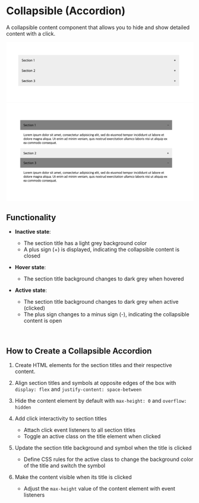 # Collapsible (Accordion)

A collapsible content component that allows you to hide and show detailed content with a click.

<img src="menu_collapsible_01.png">
<img src="menu_collapsible_02.png">

<br>

## Functionality

- **Inactive state**:

  - The section title has a light grey background color
  - A plus sign (+) is displayed, indicating the collapsible content is closed

- **Hover state**:

  - The section title background changes to dark grey when hovered

- **Active state**:

  - The section title background changes to dark grey when active (clicked)
  - The plus sign changes to a minus sign (-), indicating the collapsible content is open

<br>

## How to Create a Collapsible Accordion

1. Create HTML elements for the section titles and their respective content.
2. Align section titles and symbols at opposite edges of the box with `display: flex` and `justify-content: space-between`
3. Hide the content element by default with `max-height: 0` and `overflow: hidden`
4. Add click interactivity to section titles

   - Attach click event listeners to all section titles
   - Toggle an active class on the title element when clicked

5. Update the section title background and symbol when the title is clicked

   - Define CSS rules for the active class to change the background color of the title and switch the symbol

6. Make the content visible when its title is clicked

   - Adjust the `max-height` value of the content element with event listeners

